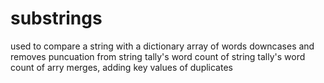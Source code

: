 # substrings

used to compare a string with a dictionary array of words
downcases and removes puncuation from string
tally's word count of string
tally's word count of arry
merges, adding key values of duplicates